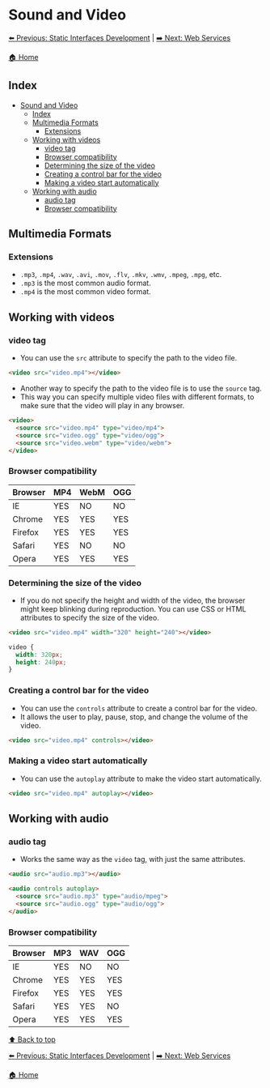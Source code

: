 <!-- markdownlint-disable MD024 -->
# Sound and Video

[⬅️ Previous: Static Interfaces Development](14-static_interfaces_development.md) | [➡️ Next: Web Services](16-web_services.md)

[🏠 Home](../../README.md)

## Index

- [Sound and Video](#sound-and-video)
  - [Index](#index)
  - [Multimedia Formats](#multimedia-formats)
    - [Extensions](#extensions)
  - [Working with videos](#working-with-videos)
    - [video tag](#video-tag)
    - [Browser compatibility](#browser-compatibility)
    - [Determining the size of the video](#determining-the-size-of-the-video)
    - [Creating a control bar for the video](#creating-a-control-bar-for-the-video)
    - [Making a video start automatically](#making-a-video-start-automatically)
  - [Working with audio](#working-with-audio)
    - [audio tag](#audio-tag)
    - [Browser compatibility](#browser-compatibility-1)

## Multimedia Formats

### Extensions

- `.mp3`, `.mp4`, `.wav`, `.avi`, `.mov`, `.flv`, `.mkv`, `.wmv`, `.mpeg`, `.mpg`, etc.
- `.mp3` is the most common audio format.
- `.mp4` is the most common video format.

## Working with videos

### video tag

- You can use the `src` attribute to specify the path to the video file.

~~~html
<video src="video.mp4"></video>
~~~

- Another way to specify the path to the video file is to use the `source` tag.
- This way you can specify multiple video files with different formats, to make sure that the video will play in any browser.

~~~html
<video>
  <source src="video.mp4" type="video/mp4">
  <source src="video.ogg" type="video/ogg">
  <source src="video.webm" type="video/webm">
</video>
~~~

### Browser compatibility

| Browser | MP4 | WebM | OGG |
| ------- | --- | ---- | --- |
| IE      | YES | NO   | NO  |
| Chrome  | YES | YES  | YES |
| Firefox | YES | YES  | YES |
| Safari  | YES | NO   | NO  |
| Opera   | YES | YES  | YES |

### Determining the size of the video

- If you do not specify the height and width of the video, the browser might keep blinking during reproduction. You can use CSS or HTML attributes to specify the size of the video.

~~~html
<video src="video.mp4" width="320" height="240"></video>
~~~

~~~css
video {
  width: 320px;
  height: 240px;
}
~~~

### Creating a control bar for the video

- You can use the `controls` attribute to create a control bar for the video.
- It allows the user to play, pause, stop, and change the volume of the video.

~~~html
<video src="video.mp4" controls></video>
~~~

### Making a video start automatically

- You can use the `autoplay` attribute to make the video start automatically.

~~~html
<video src="video.mp4" autoplay></video>
~~~

## Working with audio

### audio tag

- Works the same way as the `video` tag, with just the same attributes.

~~~html
<audio src="audio.mp3"></audio>

<audio controls autoplay>
  <source src="audio.mp3" type="audio/mpeg">
  <source src="audio.ogg" type="audio/ogg">
</audio>
~~~

### Browser compatibility

| Browser | MP3 | WAV | OGG |
| ------- | --- | --- | --- |
| IE      | YES | NO  | NO  |
| Chrome  | YES | YES | YES |
| Firefox | YES | YES | YES |
| Safari  | YES | YES | NO  |
| Opera   | YES | YES | YES |

[⬆️ Back to top](#index)

[⬅️ Previous: Static Interfaces Development](14-static_interfaces_development.md) | [➡️ Next: Web Services](16-web_services.md)

[🏠 Home](../../README.md)
